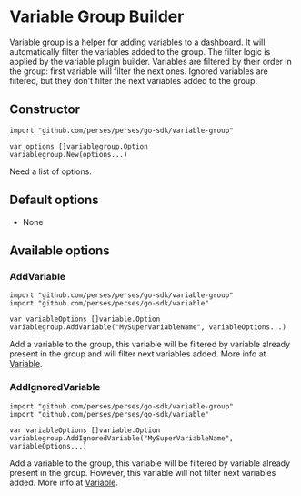 # Variable Group Builder

Variable group is a helper for adding variables to a dashboard. 
It will automatically filter the variables added to the group. 
The filter logic is applied by the variable plugin builder.
Variables are filtered by their order in the group: first variable will filter the next ones.
Ignored variables are filtered, but they don't filter the next variables added to the group.

## Constructor

```golang
import "github.com/perses/perses/go-sdk/variable-group"

var options []variablegroup.Option
variablegroup.New(options...)
```
Need a list of options.


## Default options

- None


## Available options

### AddVariable

```golang
import "github.com/perses/perses/go-sdk/variable-group"
import "github.com/perses/perses/go-sdk/variable"

var variableOptions []variable.Option
variablegroup.AddVariable("MySuperVariableName", variableOptions...)
```
Add a variable to the group, this variable will be filtered by variable already present in the group and will filter next variables added.
More info at [Variable](./variable.md).

### AddIgnoredVariable

```golang
import "github.com/perses/perses/go-sdk/variable-group"
import "github.com/perses/perses/go-sdk/variable"

var variableOptions []variable.Option
variablegroup.AddIgnoredVariable("MySuperVariableName", variableOptions...)
```
Add a variable to the group, this variable will be filtered by variable already present in the group. 
However, this variable will not filter next variables added. More info at [Variable](./variable.md).


